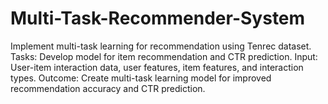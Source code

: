 # Multi-Task-Recommender-System
Implement multi-task learning for recommendation using Tenrec dataset. Tasks: Develop model for item recommendation and CTR prediction. Input: User-item interaction data, user features, item features, and interaction types. Outcome: Create multi-task learning model for improved recommendation accuracy and CTR prediction.

